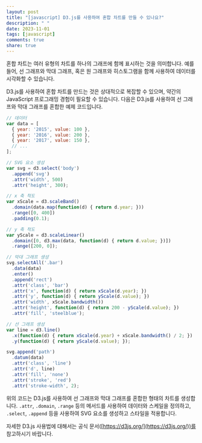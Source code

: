 ```yaml
---
layout: post
title: "[javascript] D3.js를 사용하여 혼합 차트를 만들 수 있나요?"
description: " "
date: 2023-11-01
tags: [javascript]
comments: true
share: true
---
```


혼합 차트는 여러 유형의 차트를 하나의 그래프에 함께 표시하는 것을 의미합니다. 예를 들어, 선 그래프와 막대 그래프, 혹은 원 그래프와 히스토그램을 함께 사용하여 데이터를 시각화할 수 있습니다.

D3.js를 사용하여 혼합 차트를 만드는 것은 상대적으로 복잡할 수 있으며, 약간의 JavaScript 프로그래밍 경험이 필요할 수 있습니다. 다음은 D3.js를 사용하여 선 그래프와 막대 그래프를 혼합한 예제 코드입니다.

```javascript
// 데이터
var data = [
  { year: '2015', value: 100 },
  { year: '2016', value: 200 },
  { year: '2017', value: 150 },
  // ...
];

// SVG 요소 생성
var svg = d3.select('body')
  .append('svg')
  .attr('width', 500)
  .attr('height', 300);

// x 축 척도
var xScale = d3.scaleBand()
  .domain(data.map(function(d) { return d.year; }))
  .range([0, 400])
  .padding(0.1);

// y 축 척도
var yScale = d3.scaleLinear()
  .domain([0, d3.max(data, function(d) { return d.value; })])
  .range([200, 0]);

// 막대 그래프 생성
svg.selectAll('.bar')
  .data(data)
  .enter()
  .append('rect')
  .attr('class', 'bar')
  .attr('x', function(d) { return xScale(d.year); })
  .attr('y', function(d) { return yScale(d.value); })
  .attr('width', xScale.bandwidth())
  .attr('height', function(d) { return 200 - yScale(d.value); })
  .attr('fill', 'steelblue');

// 선 그래프 생성
var line = d3.line()
  .x(function(d) { return xScale(d.year) + xScale.bandwidth() / 2; })
  .y(function(d) { return yScale(d.value); });

svg.append('path')
  .datum(data)
  .attr('class', 'line')
  .attr('d', line)
  .attr('fill', 'none')
  .attr('stroke', 'red')
  .attr('stroke-width', 2);
```

위의 코드는 D3.js를 사용하여 선 그래프와 막대 그래프를 혼합한 형태의 차트를 생성합니다. `.attr`, `.domain`, `.range` 등의 메서드를 사용하여 데이터와 스케일을 정의하고, `.select`, `.append` 등을 사용하여 SVG 요소를 생성하고 스타일을 적용합니다. 

자세한 D3.js 사용법에 대해서는 공식 문서([https://d3js.org/](https://d3js.org/))를 참고하시기 바랍니다.